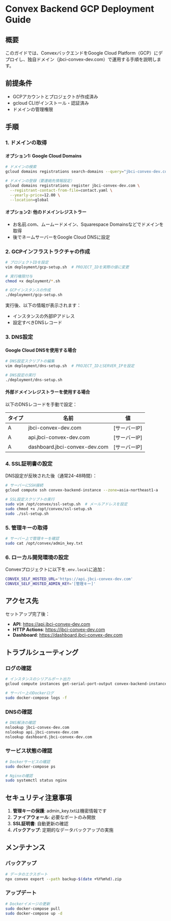 # Convex Backend GCP Deployment Guide

## 概要
このガイドでは、ConvexバックエンドをGoogle Cloud Platform（GCP）にデプロイし、独自ドメイン（jbci-convex-dev.com）で運用する手順を説明します。

## 前提条件
- GCPアカウントとプロジェクトが作成済み
- gcloud CLIがインストール・認証済み
- ドメインの管理権限

## 手順

### 1. ドメインの取得

#### オプション1: Google Cloud Domains
```bash
# ドメインの検索
gcloud domains registrations search-domains --query="jbci-convex-dev.com"

# ドメインの登録（要連絡先情報設定）
gcloud domains registrations register jbci-convex-dev.com \
  --registrant-contact-from-file=contact.yaml \
  --yearly-price=12.00 \
  --location=global
```

#### オプション2: 他のドメインレジストラー
- お名前.com、ムームードメイン、Squarespace Domainsなどでドメインを取得
- 後でネームサーバーをGoogle Cloud DNSに設定

### 2. GCPインフラストラクチャの作成

```bash
# プロジェクトIDを設定
vim deployment/gcp-setup.sh  # PROJECT_IDを実際の値に変更

# 実行権限付与
chmod +x deployment/*.sh

# GCPインスタンスの作成
./deployment/gcp-setup.sh
```

実行後、以下の情報が表示されます：
- インスタンスの外部IPアドレス
- 設定すべきDNSレコード

### 3. DNS設定

#### Google Cloud DNSを使用する場合
```bash
# DNS設定スクリプトの編集
vim deployment/dns-setup.sh  # PROJECT_IDとSERVER_IPを設定

# DNS設定の実行
./deployment/dns-setup.sh
```

#### 外部ドメインレジストラーを使用する場合
以下のDNSレコードを手動で設定：

| タイプ | 名前 | 値 |
|--------|------|-----|
| A | jbci-convex-dev.com | [サーバーIP] |
| A | api.jbci-convex-dev.com | [サーバーIP] |
| A | dashboard.jbci-convex-dev.com | [サーバーIP] |

### 4. SSL証明書の設定

DNS設定が反映された後（通常24-48時間）：

```bash
# サーバーにSSH接続
gcloud compute ssh convex-backend-instance --zone=asia-northeast1-a

# SSL設定スクリプトの実行
sudo vim /opt/convex/ssl-setup.sh  # メールアドレスを設定
sudo chmod +x /opt/convex/ssl-setup.sh
sudo ./ssl-setup.sh
```

### 5. 管理キーの取得

```bash
# サーバー上で管理キーを確認
sudo cat /opt/convex/admin_key.txt
```

### 6. ローカル開発環境の設定

Convexプロジェクトに以下を`.env.local`に追加：

```bash
CONVEX_SELF_HOSTED_URL='https://api.jbci-convex-dev.com'
CONVEX_SELF_HOSTED_ADMIN_KEY='[管理キー]'
```

## アクセス先

セットアップ完了後：
- **API**: https://api.jbci-convex-dev.com
- **HTTP Actions**: https://jbci-convex-dev.com
- **Dashboard**: https://dashboard.jbci-convex-dev.com

## トラブルシューティング

### ログの確認
```bash
# インスタンスのシリアルポート出力
gcloud compute instances get-serial-port-output convex-backend-instance --zone=asia-northeast1-a

# サーバー上のDockerログ
sudo docker-compose logs -f
```

### DNSの確認
```bash
# DNS解決の確認
nslookup jbci-convex-dev.com
nslookup api.jbci-convex-dev.com
nslookup dashboard.jbci-convex-dev.com
```

### サービス状態の確認
```bash
# Dockerサービスの確認
sudo docker-compose ps

# Nginxの確認
sudo systemctl status nginx
```

## セキュリティ注意事項

1. **管理キーの保護**: admin_key.txtは機密情報です
2. **ファイアウォール**: 必要なポートのみ開放
3. **SSL証明書**: 自動更新の確認
4. **バックアップ**: 定期的なデータバックアップの実施

## メンテナンス

### バックアップ
```bash
# データのエクスポート
npx convex export --path backup-$(date +%Y%m%d).zip
```

### アップデート
```bash
# Dockerイメージの更新
sudo docker-compose pull
sudo docker-compose up -d
```
